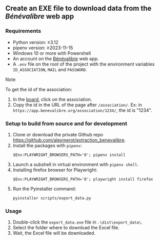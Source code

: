 ## Create an EXE file to download data from the *Bénévalibre* web app 

### Requirements

- Python version: ≥3.12
- pipenv version: ≥2023-11-15
- Windows 10 or more with Powershell
- An account on the [Bénévalibre](https://app.benevalibre.org) web app.
- A `.env` file on the root of the project with the environment variables `ID_ASSOCIATION`, `MAIL` and `PASSWORD`.

> [!note]
> To get the id of the association:
> 1) In the [board](https://app.benevalibre.org/board/), click on the association.
> 2) Copy the id in the URL of the page after `/association/`.
> Ex: in `https://app.benevalibre.org/association/1234/`, the id is "1234".

### Setup to build from source and for development

1) Clone or download the private Github repo <https://github.com/alexmerot/extraction_benevalibre>.
2) Install the packages with `pipenv`:
    ```
    $Env:PLAYWRIGHT_BROWSERS_PATH='0'; pipenv install
    ```
3) Launch a subshell in virtual environment with `pipenv shell`.
4) Installing firefox browser for Playwright:
    ```
    $Env:PLAYWRIGHT_BROWSERS_PATH='0'; playwright install firefox
    ```
5) Run the Pyinstaller command:
    ```
    pyinstaller scripts/export_data.py
    ```

### Usage

1) Double-click the `export_data.exe` file in `.\dist\export_data\`.
2) Select the folder where to download the Excel file.
3) Wait, the Excel file will be downloaded.
